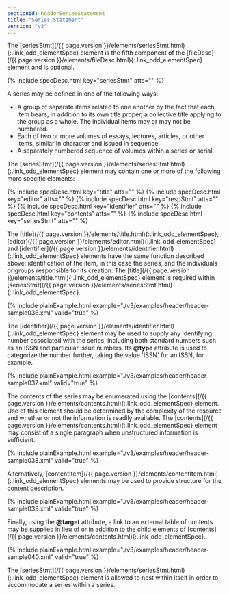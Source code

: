 ```yaml
---
sectionid: headerSeriesStatement
title: "Series Statement"
version: "v3"
---
```




The [seriesStmt](/{{ page.version }}/elements/seriesStmt.html){:.link_odd_elementSpec} element is the fifth component of the [fileDesc](/{{ page.version }}/elements/fileDesc.html){:.link_odd_elementSpec} element and is optional.



{% include specDesc.html key="seriesStmt" atts="" %}



A series may be defined in one of the following ways:


- A group of separate items related to one another by the fact that each item bears,
in
addition to its own title proper, a collective title applying to the group as a whole.
The
individual items may or may not be numbered.
- Each of two or more volumes of essays, lectures, articles, or other items, similar
in
character and issued in sequence.
- A separately numbered sequence of volumes within a series or serial.

The [seriesStmt](/{{ page.version }}/elements/seriesStmt.html){:.link_odd_elementSpec} element may contain one or more of the following more
specific elements:



{% include specDesc.html key="title" atts="" %}
{% include specDesc.html key="editor" atts="" %}
{% include specDesc.html key="respStmt" atts="" %}
{% include specDesc.html key="identifier" atts="" %}
{% include specDesc.html key="contents" atts="" %}
{% include specDesc.html key="seriesStmt" atts="" %}



The [title](/{{ page.version }}/elements/title.html){:.link_odd_elementSpec}, [editor](/{{ page.version }}/elements/editor.html){:.link_odd_elementSpec} and [identifier](/{{ page.version }}/elements/identifier.html){:.link_odd_elementSpec} elements have the same function described above: identification of the
item, in this case the series, and the individuals or groups responsible for its creation.
The [title](/{{ page.version }}/elements/title.html){:.link_odd_elementSpec} element is required within [seriesStmt](/{{ page.version }}/elements/seriesStmt.html){:.link_odd_elementSpec}.

{% include plainExample.html example="./v3/examples/header/header-sample036.xml" valid="true" %}

The [identifier](/{{ page.version }}/elements/identifier.html){:.link_odd_elementSpec} element may be used to supply any identifying number
associated with the series, including both standard numbers such as an ISSN and particular
issue numbers. Its **@type** attribute is used to categorize the number further,
taking the value 'ISSN' for an ISSN, for example.

{% include plainExample.html example="./v3/examples/header/header-sample037.xml" valid="true" %}

The contents of the series may be enumerated using the [contents](/{{ page.version }}/elements/contents.html){:.link_odd_elementSpec}
element. Use of this element should be determined by the complexity of the resource
and
whether or not the information is readily available. The [contents](/{{ page.version }}/elements/contents.html){:.link_odd_elementSpec}
element may consist of a single paragraph when unstructured information is sufficient.

{% include plainExample.html example="./v3/examples/header/header-sample038.xml" valid="true" %}

Alternatively, [contentItem](/{{ page.version }}/elements/contentItem.html){:.link_odd_elementSpec} elements may be used to provide structure
for the content description.

{% include plainExample.html example="./v3/examples/header/header-sample039.xml" valid="true" %}

Finally, using the **@target** attribute, a link to an external table of contents may
be supplied in lieu of or in addition to the child elements of [contents](/{{ page.version }}/elements/contents.html){:.link_odd_elementSpec}.

{% include plainExample.html example="./v3/examples/header/header-sample040.xml" valid="true" %}

The [seriesStmt](/{{ page.version }}/elements/seriesStmt.html){:.link_odd_elementSpec} element is allowed to nest within itself in order to
accommodate a series within a series.


